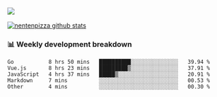 ### ![](http://img.shields.io/badge/Go-language-blue?style=for-the-badge&logo=appveyor)
[![nentenpizza github stats](https://github-readme-stats.vercel.app/api?username=nentenpizza&count_private=true)](https://github.com/anuraghazra/github-readme-stats)

### 📊 Weekly development breakdown

<!--START_SECTION:waka-->
```text
Go           8 hrs 50 mins   ██████████░░░░░░░░░░░░░░░   39.94 % 
Vue.js       8 hrs 23 mins   █████████▒░░░░░░░░░░░░░░░   37.91 % 
JavaScript   4 hrs 37 mins   █████▒░░░░░░░░░░░░░░░░░░░   20.91 % 
Markdown     7 mins          ░░░░░░░░░░░░░░░░░░░░░░░░░   00.53 % 
Other        4 mins          ░░░░░░░░░░░░░░░░░░░░░░░░░   00.30 % 
```
<!--END_SECTION:waka-->

